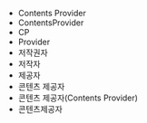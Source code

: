﻿- Contents Provider
- ContentsProvider
- CP
- Provider
- 저작권자
- 저작자
- 제공자
- 콘텐츠 제공자
- 콘텐츠 제공자(Contents Provider)
- 콘텐츠제공자
